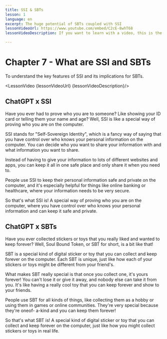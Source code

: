```yaml
---
title: SSI & SBTs
lesson: 1
language: en
excerpt: The huge potential of SBTs coupled with SSI
lessonVideoUrl: https://www.youtube.com/embed/C2cE-8whT68 
lessonVideoDescription: If you want to learn with a video, this is the way to do it.

---
```


<script>
  import LessonVideo from '$lib/components/atoms/LessonVideo.svelte';   
</script>

# Chapter 7 - What are SSI and SBTs

To understand the key features of SSI and its implications for SBTs.

<LessonVideo {lessonVideoUrl} {lessonVideoDescription}/>

## ChatGPT x SSI

Have you ever had to prove who you are to someone? Like showing your ID card or
telling them your name and age? Well, SSI is like a special way of proving who you
are on the computer.

SSI stands for "Self-Sovereign Identity", which is a fancy way of saying that you
have control over who knows your personal information on the computer. You can
decide who you want to share your information with and what information you
want to share.

Instead of having to give your information to lots of different websites and apps,
you can keep it all in one safe place and only share it when you need to.

People use SSI to keep their personal information safe and private on the
computer, and it's especially helpful for things like online banking or healthcare,
where your information needs to be very secure.

So that's what SSI is! A special way of proving who you are on the computer, where
you have control over who knows your personal information and can keep it safe
and private.

## ChatGPT x SBTs

Have you ever collected stickers or toys that you really liked and wanted to keep
forever? Well, Soul Bound Token, or SBT for short, is a bit like that!

SBT is a special kind of digital sticker or toy that you can collect and keep forever
on the computer. Each SBT is unique, just like how each of your stickers or toys
might be different from your friend's.

What makes SBT really special is that once you collect one, it's yours forever! You
can't lose it or give it away, and nobody else can take it from you. It's like having a
really cool toy that you can keep forever and show to your friends.

People use SBT for all kinds of things, like collecting them as a hobby or using
them in games or online communities. They're very special because they're oneof-
a-kind and you can keep them forever!

So that's what SBT is! A special kind of digital sticker or toy that you can collect
and keep forever on the computer, just like how you might collect stickers or toys
in real life.
